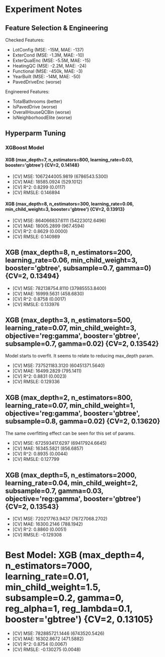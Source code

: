 # Experiment Notes

## Feature Selection & Engineering

Checked Features:

* LotConfig (MSE: -15M, MAE: -137)
* ExterCond (MSE: -1.3M, MAE: -10)
* ExterQualEnc (MSE: -5.5M, MAE: -15)
* HeatingQC (MSE: -2.2M, MAE: -24)
* Functional (MSE: -450k, MAE: -3)
* YearBuilt (MSE: -14M, MAE: -50)
* PavedDriveEnc (worse)

Engineered Features:

* TotalBathrooms (better)
* IsPavedDrive (worse)
* OverallHouseQCBin (worse)
* IsNeighborhoodElite (worse)

## Hyperparm Tuning

### XGBoost Model

#### XGB (max_depth=7, n_estimators=800, learning_rate=0.03, booster='gbtree') {CV=2, 0.14148}

- [CV] MSE: 1067244005.9819 (6786543.5300)
- [CV] MAE: 18585.0924 (529.1012)
- [CV] R^2: 0.8299 (0.0117)
- [CV] RMSLE: 0.146894

#### XGB (max_depth=8, n_estimators=300, learning_rate=0.06, min_child_weight=3, booster='gbtree') {CV=2, 0.13913}

- [CV] MSE: 864066837.6111 (54223012.6496)
- [CV] MAE: 18005.2899 (967.4594)
- [CV] R^2: 0.8629 (0.0000)
- [CV] RMSLE: 0.140989

## XGB (max_depth=8, n_estimators=200, learning_rate=0.06, min_child_weight=3, booster='gbtree', subsample=0.7, gamma=0) {CV=2, 0.13494}

- [CV] MSE: 782138754.8110 (37985553.8400)
- [CV] MAE: 16999.5631 (458.6830)
- [CV] R^2: 0.8758 (0.0017)
- [CV] RMSLE: 0.133976

## XGB (max_depth=3, n_estimators=500, learning_rate=0.07, min_child_weight=3, objective='reg:gamma', booster='gbtree', subsample=0.7, gamma=0.02) {CV=2, 0.13542}

Model starts to overfit. It seems to relate to reducing max_depth param.

- [CV] MSE: 737521183.3120 (60451371.5640)
- [CV] MAE: 16499.2829 (795.1411)
- [CV] R^2: 0.8831 (0.0023)
- [CV] RMSLE: 0.129336

## XGB (max_depth=2, n_estimators=800, learning_rate=0.07, min_child_weight=1, objective='reg:gamma', booster='gbtree', subsample=0.8, gamma=0.02) {CV=2, 0.13620}

The same overfitting effect can be seen for this set of params.

- [CV] MSE: 672593417.6297 (69417924.6645)
- [CV] MAE: 16345.5821 (856.6857)
- [CV] R^2: 0.8935 (0.0044)
- [CV] RMSLE: 0.127799

## XGB (max_depth=5, n_estimators=2000, learning_rate=0.04, min_child_weight=2, subsample=0.7, gamma=0.03, objective='reg:gamma', booster='gbtree') {CV=2, 0.13543}

- [CV] MSE: 720217763.9437 (76727068.2702)
- [CV] MAE: 16300.2146 (788.1942)
- [CV] R^2: 0.8860 (0.0051)
- [CV] RMSLE: -0.129308

# Best Model: XGB (max_depth=4, n_estimators=7000, learning_rate=0.01, min_child_weight=1.5, subsample=0.2, gamma=0, reg_alpha=1, reg_lambda=0.1, booster='gbtree') {CV=2, 0.13105}

- [CV] MSE: 782885721.1446 (6743520.5426)
- [CV] MAE: 16302.8672 (471.5882)
- [CV] R^2: 0.8754 (0.0067)
- [CV] RMSLE: -0.130275 (0.0048)
